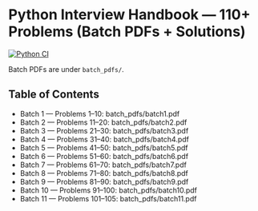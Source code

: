 # Python Interview Handbook — 110+ Problems (Batch PDFs + Solutions)

[![Python CI](https://github.com/<your-username>/<your-repo>/actions/workflows/python-ci.yml/badge.svg)](https://github.com/<your-username>/<your-repo>/actions/workflows/python-ci.yml)

Batch PDFs are under `batch_pdfs/`.

## Table of Contents
- Batch 1 — Problems 1–10: batch_pdfs/batch1.pdf
- Batch 2 — Problems 11–20: batch_pdfs/batch2.pdf
- Batch 3 — Problems 21–30: batch_pdfs/batch3.pdf
- Batch 4 — Problems 31–40: batch_pdfs/batch4.pdf
- Batch 5 — Problems 41–50: batch_pdfs/batch5.pdf
- Batch 6 — Problems 51–60: batch_pdfs/batch6.pdf
- Batch 7 — Problems 61–70: batch_pdfs/batch7.pdf
- Batch 8 — Problems 71–80: batch_pdfs/batch8.pdf
- Batch 9 — Problems 81–90: batch_pdfs/batch9.pdf
- Batch 10 — Problems 91–100: batch_pdfs/batch10.pdf
- Batch 11 — Problems 101–105: batch_pdfs/batch11.pdf
